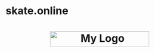 # skate.online

<h1 align="center"><img src="https://media.discordapp.net/attachments/751304558453719176/996765138889740428/skate.png" alt="My Logo" width="266" height="42"> </h1>
